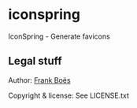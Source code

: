 iconspring
==========

IconSpring - Generate favicons


Legal stuff
-----------

Author: [Frank Boës](http://3960.org)

Copyright & license: See LICENSE.txt